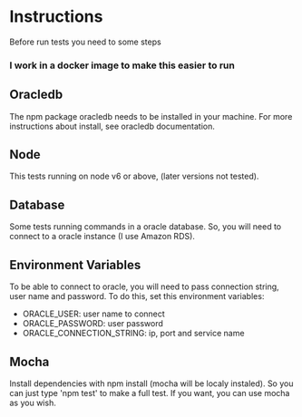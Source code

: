 # Instructions
Before run tests you need to some steps

### I work in a docker image to make this easier to run ###

## Oracledb
The npm package oracledb needs to be installed in your machine. For more instructions about install, see oracledb documentation.

## Node
This tests running on node v6 or above, (later versions not tested).

## Database
Some tests running commands in a oracle database. So, you will need to connect to a oracle instance (I use Amazon RDS).

## Environment Variables
To be able to connect to oracle, you will need to pass connection string, user name and password. To do this, set this environment variables:

* ORACLE_USER: user name to connect 
* ORACLE_PASSWORD: user password
* ORACLE_CONNECTION_STRING: ip, port and service name

## Mocha
Install dependencies with npm install (mocha will be localy instaled). So you can just type 'npm test' to make a full test. If you want, you can use mocha as you wish.
